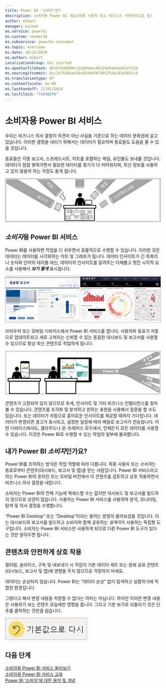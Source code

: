 ```yaml
---
title: Power BI "소비자"란?
description: 소비자용 Power BI 개요(최종 사용자 또는 비즈니스 사용자라고도 함)
author: mihart
manager: kvivek
ms.service: powerbi
ms.custom: seodec18
ms.subservice: powerbi-consumer
ms.topic: overview
ms.date: 10/31/2019
ms.author: mihart
LocalizationGroup: Get started
ms.openlocfilehash: 8b1876d0990cc21d854ac96329e5ab4a5632f22d
ms.sourcegitcommit: 8cc2b7510aae76c0334df6f495752e143a5851c4
ms.translationtype: HT
ms.contentlocale: ko-KR
ms.lasthandoff: 11/01/2019
ms.locfileid: "73430276"
---
```

# <a name="the-power-bi-service-for-consumers"></a>소비자용 Power BI 서비스

우리는 비즈니스 의사 결정이 의견이 아닌 사실을 기준으로 하는 데이터 문화권에 살고 있습니다. 이러한 결정을 내리기 위해서는 데이터가 필요하며 동료들도 도움을 줄 수 있을 것입니다.     
 
동료들은 각종 보고서, 스프레드시트, 차트를 포함하는 메일, 유인물도 보내줄 것입니다. 데이터가 점점 쌓여가면서 필요한 데이터를 찾기가 더 어려워지며, 최신 정보를 사용하고 있지 않을까 하는 걱정도 들게 됩니다.  
 
![Power BI 대시보드](media/end-user-consumer/power-bi-consumer-pipes.png)

## <a name="the-power-bi-service-for-consumers"></a>*소비자*용 Power BI 서비스

Power BI를 사용하면 작업을 더 쉬우면서 효율적으로 수행할 수 있습니다. 이러한 모든 데이터는 데이터를 시각화하는 차트 및 그래프가 됩니다. 데이터 인사이트가 긴 목록이나 숫자와 단어의 테이블 대신, 데이터의 인사이트를 알려주는 다채롭고 멋진 시각적 요소를 사용해서 ***보기 좋게*** 표시됩니다. 

![Power BI 대시보드](media/end-user-consumer/power-bi-consumer-examples.png)
 
브라우저 또는 모바일 디바이스에서 Power BI 서비스를 엽니다. 사용자와 동료가 자동으로 업데이트되고 새로 고쳐지는 신뢰할 수 있는 동일한 대시보드 및 보고서를 사용할 수 있으므로 항상 최신 콘텐츠로 작업하게 됩니다.   

![Power BI 대시보드](media/end-user-consumer/power-bi-funnel.png)

콘텐츠가 고정되어 있지 않으므로 추세, 인사이트 및 기타 비즈니스 인텔리전스를 찾아볼 수 있습니다. 콘텐츠를 조각화 및 분석하고 원하는 표현을 사용해서 질문을 할 수도 있습니다. 또는 데이터가 자동으로 흥미로운 인사이트를 제공할 때까지 기다립니다. 데이터가 변경되면 경고가 표시되고, 설정한 일정에 따라 메일로 보고서가 전송됩니다. 어떤 디바이스에서도, 클라우드나 온-프레미스 모두에서, 언제든지 모든 데이터를 사용할 수 있습니다. 이것은 Power BI로 수행할 수 있는 작업의 일부에 불과합니다. 

## <a name="am-i-a-power-bi-consumer"></a>내가 Power BI *소비자*인가요?

Power BI를 조작하는 방식은 작업 역할에 따라 다릅니다. 최종 사용자 또는 *소비자*는 동료로부터 콘텐츠(대시보드, 보고서 및 앱)을 받는 사람입니다. Power BI 서비스라고 하는 Power BI의 온라인 또는 모바일 버전에서 이 콘텐츠를 검토하고 상호 작용하면서 비즈니스 의사 결정을 내립니다. 
   
소비자는 Power BI의 전체 기능에 액세스할 수는 없지만 대시보드 및 보고서를 빌드하지 않으므로 상관이 없습니다. 사용자는 Power BI 서비스를 사용하여 분석, 모니터링, 탐색 및 의사 결정을 수행합니다. 

“Power BI Desktop” 또는 “Desktop”이라는 용어는 분명히 들어보셨을 것입니다. 이는 대시보드와 보고서를 빌드하고 소비자와 함께 공유하는 *설계자*가 사용하는 독립형 도구입니다.  소비자는 Power BI 서비스만 사용하게 되므로 다른 Power BI 도구가 있다는 것만 알아두면 됩니다. 


## <a name="safely-interact-with-content"></a>콘텐츠와 안전하게 상호 작용 
필터링, 슬라이스, 구독 및 내보내기 시 작업이 기본 데이터 세트 또는 원래 공유 콘텐츠(대시보드, 보고서 및 앱)에 영향을 주지 않으므로 걱정하지 마세요.  

데이터는 손상되지 않습니다.  Power BI는 “데이터 손상” 없이 탐색하고 실험하기에 적합한 환경입니다.  
 
그렇다고 해서 변경 내용을 저장할 수 없다는 의미는 아닙니다. 하지만 이러한 변경 내용은 사용자가 보는 콘텐츠 모습에만 영향을 줍니다. 그리고 기본 보기로 되돌리기 것은 단추를 클릭하는 것만큼 쉽습니다.  

![Power BI 대시보드](media/end-user-consumer/power-bi-reset.png)


## <a name="next-steps"></a>다음 단계

[소비자용 Power BI 서비스 둘러보기](end-user-reading-view.md)    
[소비자용 Power BI 서비스 교육](https://docs.microsoft.com/en-us/learn/paths/consume-data-with-power-bi/)    
[Power BI ‘소비자’에 대한 용어 및 개념](end-user-basic-concepts.md)     

